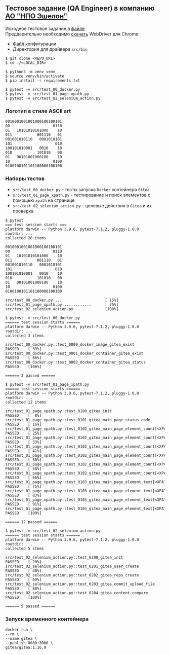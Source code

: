 ## Тестовое задание (QA Engineer) в компанию [АО "НПО Эшелон"](https://npo-echelon.ru)

Исходное тестовое задание в [файле](./TECH.md)   
Предварительно необходимо [скачать](https://chromedriver.chromium.org/downloads) WebDriver для Chrome
- [Файл](src/config/main.json) конфигурации
- Директория для драйвера `src/bin`

```text
$ git clone <REPO_URL>
$ cd ./<LOCAL_DIR>

$ python3 -m venv venv
$ source venv/bin/activate
$ pip install -r requirements.txt

$ pytest -v src/test_00_docker.py
$ pytest -v src/test_01_page_xpath.py 
$ pytest -v src/test_02_selenium_action.py
```

### Логотип в стиле ASCII art 
```text
0010001001001000100100101
00                   0110
01   10101010101000    10
011           001110   01
001001010110   0001010101
101                   010
100101010001   0010    10
010           101010   00
01   00101001000100    10
10                   0100
0100100101101100000100100
```

### Наборы тестов
- `src/test_00_docker.py` - тесты запуска `Docker` контейнера `Gitea`
- `src/test_01_page_xpath.py` - тестирование и поиск элементов с помощью `xpath` на странице
- `src/test_02_selenium_action.py` - целевые действия в `Gitea` и их проверка

```text
$ pytest
=== test session starts ===
platform darwin -- Python 3.9.6, pytest-7.1.2, pluggy-1.0.0
rootdir: ...
collected 20 items

0010001001001000100100101
00                   0110
01   10101010101000    10
011           001110   01
001001010110   0001010101
101                   010
100101010001   0010    10
010           101010   00
01   00101001000100    10
10                   0100
0100100101101100000100100

src/test_00_docker.py ...                   [ 15%]
src/test_01_page_xpath.py ............      [ 75%]
src/test_02_selenium_action.py .....        [100%]
```

```text
$ pytest -v src/test_00_docker.py
====== test session starts ======
platform darwin -- Python 3.9.6, pytest-7.1.2, pluggy-1.0.0
rootdir: ...
collected 3 items

src/test_00_docker.py::test_0000_docker_image_gitea_exist         PASSED    [ 33%]
src/test_00_docker.py::test_0001_docker_container_gitea_exist     PASSED    [ 66%]
src/test_00_docker.py::test_0002_docker_container_gitea_status    PASSED    [100%]

====== 3 passed ======
```

```text
$ pytest -v src/test_01_page_xpath.py 
====== test session starts ======
platform darwin -- Python 3.9.6, pytest-7.1.2, pluggy-1.0.0
rootdir: ...
collected 12 items

src/test_01_page_xpath.py::test_0100_gitea_init                                PASSED    [  8%]
src/test_01_page_xpath.py::test_0101_gitea_main_page_status_code               PASSED    [ 16%]
src/test_01_page_xpath.py::test_0102_gitea_main_page_element_count[<XPATH>]    PASSED    [ 25%]
src/test_01_page_xpath.py::test_0102_gitea_main_page_element_count[<XPATH>]    PASSED    [ 33%]
src/test_01_page_xpath.py::test_0102_gitea_main_page_element_count[<XPATH>]    PASSED    [ 41%]
src/test_01_page_xpath.py::test_0102_gitea_main_page_element_count[<XPATH>]    PASSED    [ 50%]
src/test_01_page_xpath.py::test_0102_gitea_main_page_element_count[<XPATH>]    PASSED    [ 58%]
src/test_01_page_xpath.py::test_0102_gitea_main_page_element_count[<XPATH>]    PASSED    [ 66%]
src/test_01_page_xpath.py::test_0103_gitea_main_page_element_text[<XPATH>]     PASSED    [ 75%]
src/test_01_page_xpath.py::test_0103_gitea_main_page_element_text[<XPATH>]     PASSED    [ 83%]
src/test_01_page_xpath.py::test_0103_gitea_main_page_element_text[<XPATH>]     PASSED    [ 91%]
src/test_01_page_xpath.py::test_0103_gitea_main_page_element_text[<XPATH>]     PASSED    [100%]

====== 12 passed ======
```

```text
$ pytest -v src/test_02_selenium_action.py
====== test session starts ======
platform darwin -- Python 3.9.6, pytest-7.1.2, pluggy-1.0.0
rootdir: ...
collected 5 items

src/test_02_selenium_action.py::test_0200_gitea_init                  PASSED    [ 20%]
src/test_02_selenium_action.py::test_0201_gitea_user_create           PASSED    [ 40%]
src/test_02_selenium_action.py::test_0202_gitea_repo_create           PASSED    [ 60%]
src/test_02_selenium_action.py::test_0203_gitea_commit_upload_file    PASSED    [ 80%]
src/test_02_selenium_action.py::test_0204_gitea_content_compare       PASSED    [100%]

====== 5 passed ======
```

### Запуск временного контейнера
```text
docker run \
--rm \
--name gitea \
--publish 8080:3000 \
gitea/gitea:1.16.9
```
